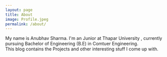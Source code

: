 ```yaml
---
layout: page
title: About
image: Profile.jpeg
permalink: /about/
---
```


My name is Anubhav Sharma. I'm an Junior at Thapar University , currently pursuing Bachelor of Engineering (B.E) in Comtuer Engineering. <br>
This blog contains the Projects and other interesting stuff I come up with. 